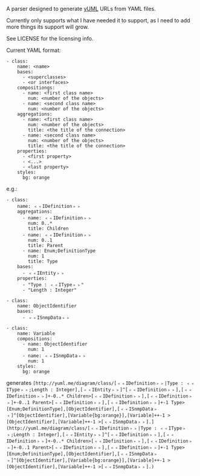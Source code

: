 ﻿A parser designed to generate [yUML](http://www.yuml.me) URLs from YAML files.

Currently only supports what I have needed it to support, as I need to add more things its support will grow.

See LICENSE for the licensing info.

Current YAML format:
    
    - class:
        name: <name>
        bases:
          - <superclasses>
          - <or interfaces>
        compositiongs:
          - name: <first class name>
            num: <number of the objects>
          - name: <second class name>
            num: <number of the objects>
        aggregations:
          - name: <first class name>
            num: <number of the objects>
            title: <the title of the connection>
          - name: <second class name>
            num: <number of the objects>
            title: <the title of the connection>
        properties:
          - <first property>
          - <...>
          - <last property>
        styles: 
          bg: orange
        
            
e.g.:
    
    - class:
        name: ﹤﹤IDefinition﹥﹥
        aggregations:
          - name: ﹤﹤IDefinition﹥﹥
            num: 0..*
            title: Children
          - name: ﹤﹤IDefinition﹥﹥
            num: 0..1
            title: Parent
          - name: Enum;DefinitionType
            num: 1
            title: Type
        bases:
          - ﹤﹤IEntity﹥﹥
        properties:
          - "Type : ﹤﹤IType﹥﹥"
          - "Length : Integer"
          
    - class:
        name: ObjectIdentifier
        bases:
          - ﹤﹤ISnmpData﹥﹥

    - class:
        name: Variable
        compositions:
          - name: ObjectIdentifier
            num: 1
          - name: ﹤﹤ISnmpData﹥﹥
            num: 1
        styles: 
          bg: orange


generates `[http://yuml.me/diagram/class/[﹤﹤IDefinition﹥﹥|Type : ﹤﹤IType﹥﹥;Length : Integer],[﹤﹤IEntity﹥﹥]^[﹤﹤IDefinition﹥﹥],[﹤﹤IDefinition﹥﹥]+-0..* Children>[﹤﹤IDefinition﹥﹥],[﹤﹤IDefinition﹥﹥]+-0..1 Parent>[﹤﹤IDefinition﹥﹥],[﹤﹤IDefinition﹥﹥]+-1 Type>[Enum;DefinitionType],[ObjectIdentifier],[﹤﹤ISnmpData﹥﹥]^[ObjectIdentifier],[Variable{bg:orange}],[Variable]++-1 >[ObjectIdentifier],[Variable]++-1 >[﹤﹤ISnmpData﹥﹥].](http://yuml.me/diagram/class/[﹤﹤IDefinition﹥﹥|Type : ﹤﹤IType﹥﹥;Length : Integer],[﹤﹤IEntity﹥﹥]^[﹤﹤IDefinition﹥﹥],[﹤﹤IDefinition﹥﹥]+-0..* Children>[﹤﹤IDefinition﹥﹥],[﹤﹤IDefinition﹥﹥]+-0..1 Parent>[﹤﹤IDefinition﹥﹥],[﹤﹤IDefinition﹥﹥]+-1 Type>[Enum;DefinitionType],[ObjectIdentifier],[﹤﹤ISnmpData﹥﹥]^[ObjectIdentifier],[Variable{bg:orange}],[Variable]++-1 >[ObjectIdentifier],[Variable]++-1 >[﹤﹤ISnmpData﹥﹥].)`
